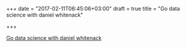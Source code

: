 +++
date = "2017-02-11T06:45:06+03:00"
draft = true
title = "Go data science with daniel whitenack"

+++

<p><a href="https://softwareengineeringdaily.com/2017/02/09/go-data-science-with-daniel-whitenack">Go data science with daniel whitenack</a></p>
